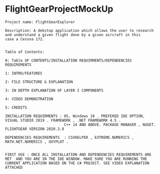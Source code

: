 # FlightGearProjectMockUp



    Project name: FlightGearExplorer

    Description: A dekstop application which allows the user to research and understand a given flight done by a given aircraft in this     case a Cessna 172. 
    
    
    Table of Contents: 
    
    0: Table OF CONTENTS/INSTALLATION REQUIRMENTS/DEPENDENCIES REQUIREMENTS
    
    1: INTRO/FEATURES
    
    2: FILE STRUCTURE & EXPLANATION
    
    3: IN DEPTH EXPLANATION OF LAYER I COMPONENTS
    
    4: VIDEO DEMONSTRATION
    
    5: CREDITS
    
    INSTALLATION REQUIRMENTS : OS, Windows 10 . PREFERED IDE OPTION,  VISUAL STUDIO 2019 . FRAMEWORK , .NET FRAMEWORK 4.5 .
                               C++ 14 AND ABOVE. PACKAGE MANAGER , NUGET. FLIGHTGEAR VERSION 2020.3.8
    
    DEPENDENCIES REQUIREMENTS  : CSVHELPER , EXTREME.NUMERICS , MATH.NET.NUMERICS , OXYPLOT . 
    
  
    FIRST USE : ONCE ALL INSTALLATION AND DEPENDENCIES REQUIREMENTS ARE MET  AND YOU ARE IN THE IDE WINDOW. MAKE SURE YOU ARE RUNNING THE  CURRENT APPLICATION BASED ON THE C# PROJECT. SEE VIDEO EXPLANATION ATTACHED 

    





